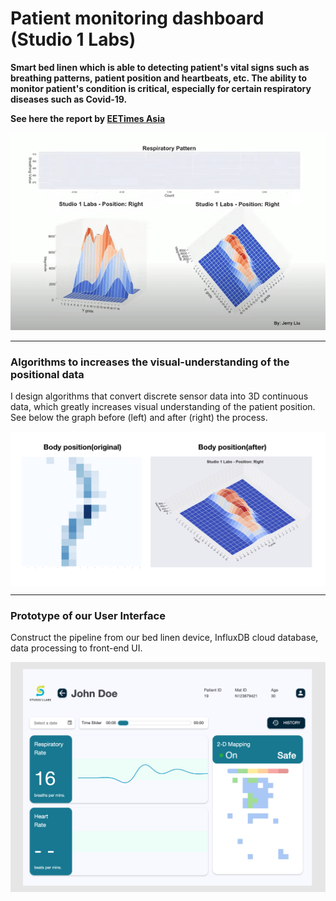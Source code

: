 # Patient monitoring dashboard (Studio 1 Labs)

**Smart bed linen which is able to detecting patient's vital signs such as breathing patterns, patient position and heartbeats, etc. The ability to monitor patient's condition is critical, especially for certain respiratory diseases such as Covid-19.**

**See here the report by [EETimes Asia](https://www.eetasia.com/covid-19-getting-to-grips-with-respiration/)**

<p align="center">
<img src="https://github.com/Jerry-Tse/Portfolio/blob/master/Studio1Labs/Patient_monitor_dashboard.gif" alt="drawing" width="600" />
</p>


---

### Algorithms to increases the visual-understanding of the positional data
I design algorithms that convert discrete sensor data into 3D continuous data, which greatly increases visual understanding of the patient position. See below the graph before (left) and after (right) the process.

<p align="center">
<img src="https://github.com/Jerry-Tse/Portfolio/blob/master/Studio1Labs/PositioningDemo.png" alt="drawing" width="550" align='center'/>
</p>

---
### Prototype of our User Interface
Construct the pipeline from our bed linen device, InfluxDB cloud database, data processing to front-end UI.

<p align="center">
<img src="https://github.com/Jerry-Tse/Portfolio/blob/master/Studio1Labs/UI_VisualizationDemo.png" alt="drawing" width="550" align='center'/>
</p>
